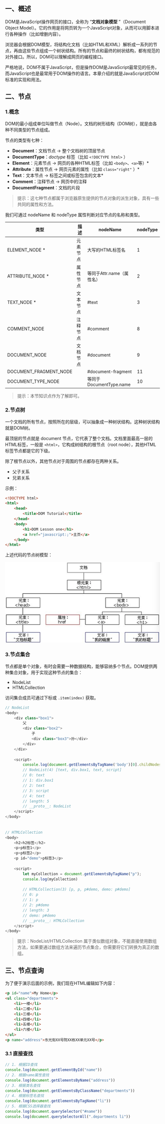 ## 一、概述

DOM是JavaScript操作网页的接口，全称为 “**文档对象模型** ”（Document Object Model）。它的作用是将网页转为一个JavaScript对象，从而可以用脚本进行各种操作（比如增删内容）。

浏览器会根据DOM模型，将结构化文档（比如HTML和XML）解析成一系列的节点，再由这些节点组成一个树状结构。所有的节点和最终的树状结构，都有规范的对外接口。所以，DOM可以理解成网页的编程接口。

严格地说，DOM不属于JavaScript，但是操作DOM是JavaScript最常见的任务，而JavaScript也是最常用于DOM操作的语言。本章介绍的就是JavaScript对DOM标准的实现和用法。



## 二、节点

### 1.概念

DOM的最小组成单位叫做节点（Node）。文档的树形结构（DOM树），就是由各种不同类型的节点组成。

节点的类型有七种：

- **Document**：文档节点 -> 整个文档树的顶层节点 
- **DocumentType**：*doctype* 标签（比如 `<!DOCTYPE html>` ）
- **Element**：元素节点 -> 网页的各种HTML标签（比如 `<body>`、`<a>`等）*
- **Attribute**：属性节点 -> 网页元素的属性（比如 `class="right"` ）*
- **Text**：文本节点 -> 标签之间或标签包含的文本*
- **Comment**：注释节点 -> 网页中的注释
- **DocumentFragment**：文档的片段

> 提示：这七种节点都属于浏览器原生提供的节点对象的派生对象，具有一些共同的属性和方法。

我们可通过 nodeName 和 nodeType 属性判断对应节点的名称和类型。

| 类型                   | 描述     | nodeName                  | nodeType |
| ---------------------- | -------- | ------------------------- | -------- |
| ELEMENT_NODE *         | 元素节点 | 大写的HTML标签名          | 1        |
| ATTRIBUTE_NODE *       | 属性节点 | 等同于Attr.name（属性名） | 2        |
| TEXT_NODE *            | 文本节点 | #text                     | 3        |
| COMMENT_NODE           | 注释节点 | #comment                  | 8        |
| DOCUMENT_NODE          | 文档节点 | #document                 | 9        |
| DOCUMENT_FRAGMENT_NODE |          | #document-fragment        | 11       |
| DOCUMENT_TYPE_NODE     |          | 等同于DocumentType.name   | 10       |

> 提示：本节知识点作为了解即可。



### 2.节点树

一个文档的所有节点，按照所在的层级，可以抽象成一种树状结构。这种树状结构就是DOM树。

最顶层的节点就是 document 节点，它代表了整个文档。文档里面最高一层的HTML标签，一般是 `<html>`，它构成树结构的根节点（root node），其他HTML标签节点都是它的下级。

除了根节点以外，其他节点对于周围的节点都存在两种关系。

- 父子关系
- 兄弟关系

示例：

```html
<!DOCTYPE html>
<html>  
	<head>  
	    <title>DOM Tutorial</title>   
	</head>   
	<body>   
	    <h1>DOM Lesson one</h1>    
	    <a href="javascript:;">主页</a>   
	</body>   
</html> 
```

上述代码的节点树模型：

![](./assets/nodeTree.png)



### 3.节点集合

节点都是单个对象，有时会需要一种数据结构，能够容纳多个节点。DOM提供两种集合对象，用于实现这种节点的集合：

- NodeList
- HTMLCollection

访问集合成员可通过下标或 `.item(index)` 获取。

```javascript
// NodeList
<body>
    <div class="box1">
        父
        <div class="box2">
            子
            <div class="box3">孙</div>
        </div>
    </div>
    
    <script>
        console.log(document.getElementsByTagName('body')[0].childNodes)
		// NodeList(4) [text, div.box1, text, script]
        // 0: text
        // 1: div.box1
        // 2: text
        // 3: script
        // 4: text
        // length: 5
        // __proto__: NodeList
    </script>
</body>


// HTMLCollection
<body>
    <h2>h2标签</h2>
    <p>p标签1</p>
    <p>p标签2</p>
    <p id="demo">p标签3</p>

    <script>
        let myCollection = document.getElementsByTagName("p");
        console.log(myCollection)
 
        // HTMLCollection(3) [p, p, p#demo, demo: p#demo]
        // 0: p
        // 1: p
        // 2: p#demo
        // length: 3
        // demo: p#demo
        // __proto__: HTMLCollection
    </script>
</body>
```



> 提示：NodeList/HTMLCollection 属于类似数组对象，不能直接使用数组方法，如果要通过数组方法来遍历节点集合，你需要将它们转换为真正的数组。



## 三、节点查询

为了便于演示后面的示例，我们现在HTML编辑如下内容：

```html
<p id="name">My Home</p>
<ul class="departments">
    <li>一楼</li>
    <li>二楼</li>
    <li>三楼</li>
    <li>四楼</li>
    <li>五楼</li>
  	<li>六楼</li>
</ul>
<p name="address">东光街XX号院XX栋XX单元XX号</p>
```



### 3.1 直接查找

```javascript
// 1. 根据ID查找
console.log(document.getElementById("name"))
// 2. 根据name属性查找
console.log(document.getElementsByName("address"))
// 3. 根据类名查找
console.log(document.getElementsByClassName("departments"))
// 4. 根据标签名查找
console.log(document.getElementsByTagName("li"))
// 5. 根据CSS选择器查找
console.log(document.querySelector("#name"))
console.log(document.querySelectorAll(".departments li"))
```

